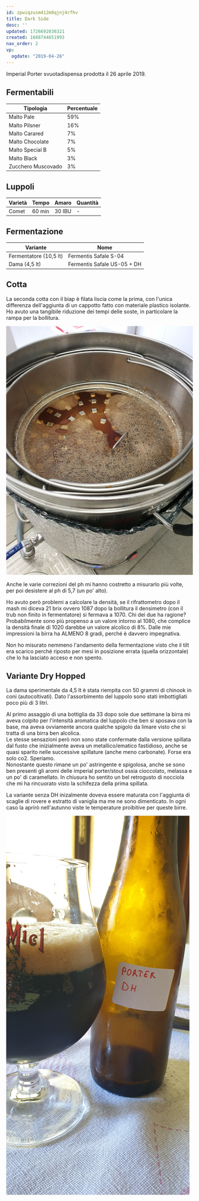 ```yaml
---
id: zpwiqzusm412m8qjnj4rfhv
title: Dark Side
desc: ''
updated: 1726692036321
created: 1688744651993
nav_order: 2
vp:
  ogdate: "2019-04-26"
---
```

Imperial Porter svuotadispensa prodotta il 26 aprile 2019.

## Fermentabili

| Tipologia          | Percentuale |
|--------------------|-------------|
| Malto Pale         | 59%         |
| Malto Pilsner      | 16%         |
| Malto Carared      | 7%          |
| Malto Chocolate    | 7%          |
| Malto Special B    | 5%          |
| Malto Black        | 3%          |
| Zucchero Muscovado | 3%          |

## Luppoli

| Varietà              | Tempo  | Amaro   | Quantità |
|----------------------|--------|---------|----------|
| Comet                | 60 min | 30 IBU  | -        |

## Fermentazione

| Variante               | Nome                        |
|------------------------|-----------------------------|
| Fermentatore (10,5 lt) | Fermentis Safale S-04       |
| Dama (4,5 lt)          | Fermentis Safale US-05 + DH |

## Cotta

La seconda cotta con il biap è filata liscia come la prima, con l'unica differenza dell'aggiunta di un cappotto fatto con materiale plastico isolante. Ho avuto una tangibile riduzione dei tempi delle soste, in particolare la rampa per la bollitura.

![cottaDarkSide](./assets/images/cottaDarkSide.jpg)

Anche le varie correzioni del ph mi hanno costretto a misurarlo più volte, per poi desistere al ph di 5,7 (un po' alto).

Ho avuto però problemi a calcolare la densità, se il rifrattometro dopo il mash mi diceva 21 brix ovvero 1087 dopo la bollitura il densimetro (con il trub non finito in fermentatore) si fermava a 1070. Chi dei due ha ragione? Probabilmente sono più propenso a un valore intorno al 1080, che complice la densità finale di 1020 darebbe un valore alcolico di 8%. Dalle mie impressioni la birra ha ALMENO 8 gradi, perché è davvero impegnativa.

Non ho misurato nemmeno l'andamento della fermentazione visto che il tilt era scarico perché riposto per mesi in posizione errata (quella orizzontale) che lo ha lasciato acceso e non spento.

## Variante Dry Hopped

La dama sperimentale da 4,5 lt è stata riempita con 50 grammi di chinook in coni (autocoltivati). Dato l'assorbimento del luppolo sono stati imbottigliati poco più di 3 litri.

Al primo assaggio di una bottiglia da 33 dopo sole due settimane la birra mi aveva colpito per l'intensità aromatica del luppolo che ben si sposava con la base, ma aveva ovviamente ancora qualche spigolo da limare visto che si tratta di una birra ben alcolica.  
Le stesse sensazioni però non sono state confermate dalla versione spillata dal fusto che inizialmente aveva un metallico/ematico fastidioso, anche se quasi sparito nelle successive spillature (anche meno carbonate). Forse era solo co2. Speriamo.  
Nonostante questo rimane un po' astringente e spigolosa, anche se sono ben presenti gli aromi delle imperial porter/stout ossia cioccolato, melassa e un po' di caramellato. In chiusura ho sentito un bel retrogusto di nocciola che mi ha rincuorato visto la schifezza della prima spillata.

La variante senza DH inizalmente doveva essere maturata con l'aggiunta di scaglie di rovere e estratto di vaniglia ma me ne sono dimenticato. In ogni caso la aprirò nell'autunno viste le temperature proibitive per queste birre.

![darkSide](./assets/images/darkSide.jpg)
